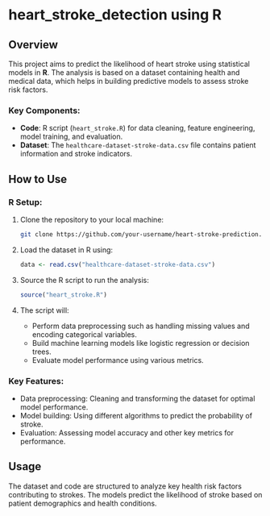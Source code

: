 # heart_stroke_detection using R 

## Overview
This project aims to predict the likelihood of heart stroke using statistical models in **R**. The analysis is based on a dataset containing health and medical data, which helps in building predictive models to assess stroke risk factors.

### Key Components:
- **Code**: R script (`heart_stroke.R`) for data cleaning, feature engineering, model training, and evaluation.
- **Dataset**: The `healthcare-dataset-stroke-data.csv` file contains patient information and stroke indicators.

## How to Use

### R Setup:
1. Clone the repository to your local machine:
    ```bash
    git clone https://github.com/your-username/heart-stroke-prediction.git
    ```

2. Load the dataset in R using:
    ```R
    data <- read.csv("healthcare-dataset-stroke-data.csv")
    ```

3. Source the R script to run the analysis:
    ```R
    source("heart_stroke.R")
    ```

4. The script will:
   - Perform data preprocessing such as handling missing values and encoding categorical variables.
   - Build machine learning models like logistic regression or decision trees.
   - Evaluate model performance using various metrics.

### Key Features:
- Data preprocessing: Cleaning and transforming the dataset for optimal model performance.
- Model building: Using different algorithms to predict the probability of stroke.
- Evaluation: Assessing model accuracy and other key metrics for performance.


## Usage
The dataset and code are structured to analyze key health risk factors contributing to strokes. The models predict the likelihood of stroke based on patient demographics and health conditions.
